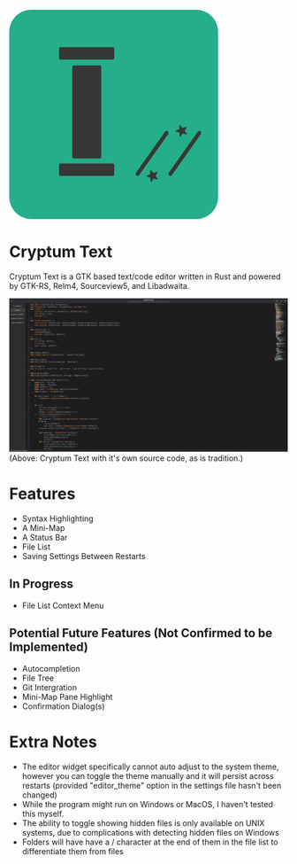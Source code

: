 ![The Cryptum Text logo, it shows a stylised text input caret, and to it's right are some smaller characters consisting of a forward slash, two asterisks, and another forward slash](./data/icons/cryptum-text-icon.svg)

# Cryptum Text

Cryptum Text is a GTK based text/code editor written in Rust and powered by GTK-RS, Relm4, Sourceview5, and Libadwaita.

![A screenshot of Cryptum Text with a file list open, and the main editor content being it's own source code.](./data/cryptum-text-image.png)
(Above: Cryptum Text with it's own source code, as is tradition.)

# Features
- Syntax Highlighting
- A Mini-Map
- A Status Bar
- File List
- Saving Settings Between Restarts

## In Progress
- File List Context Menu

## Potential Future Features (Not Confirmed to be Implemented)
- Autocompletion
- File Tree
- Git Intergration
- Mini-Map Pane Highlight
- Confirmation Dialog(s)

# Extra Notes
- The editor widget specifically cannot auto adjust to the system theme, however you can toggle the theme manually and it will persist across restarts (provided "editor_theme" option in the settings file hasn't been changed)
- While the program might run on Windows or MacOS, I haven't tested this myself.
- The ability to toggle showing hidden files is only available on UNIX systems, due to complications with detecting hidden files on Windows
- Folders will have have a / character at the end of them in the file list to differentiate them from files

